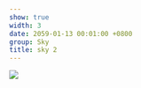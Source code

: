 ```yaml
---
show: true
width: 3
date: 2059-01-13 00:01:00 +0800
group: Sky
title: sky 2
---
```

<div>
<a href="/assets/images/photos/sky/20230827-DSC09857.jpg" target="_blank">
    <img data-src="/assets/images/photos/sky/20230827-DSC09857.jpg" class="lazy w-100 rounded-xl" src="{{ '/assets/images/empty_300x200.png' | relative_url }}">
</a>
</div>

